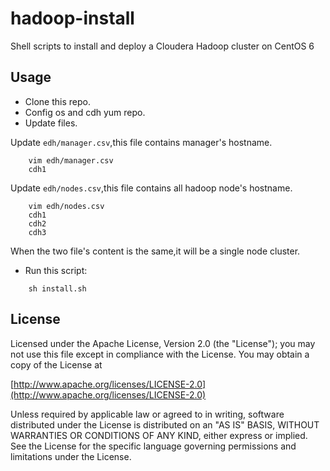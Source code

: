 hadoop-install
==============

Shell scripts to install and deploy a Cloudera Hadoop cluster on CentOS 6

## Usage

* Clone this repo.
* Config os and cdh yum repo.
* Update files.

Update `edh/manager.csv`,this file contains manager's hostname.

```
	vim edh/manager.csv 
	cdh1
```

Update `edh/nodes.csv`,this file contains all hadoop node's hostname.

```
	vim edh/nodes.csv 
	cdh1
	cdh2
	cdh3
```

When the two file's content is the same,it will be a single node cluster.

* Run this script:

```
	sh install.sh
```

## License

Licensed under the Apache License, Version 2.0 (the "License"); you may not use this file except in compliance with the License. You may obtain a copy of the License at

[http://www.apache.org/licenses/LICENSE-2.0](http://www.apache.org/licenses/LICENSE-2.0)

Unless required by applicable law or agreed to in writing, software distributed under the License is distributed on an "AS IS" BASIS, WITHOUT WARRANTIES OR CONDITIONS OF ANY KIND, either express or implied. See the License for the specific language governing permissions and limitations under the License.

